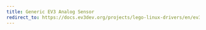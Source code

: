 ```yaml
---
title: Generic EV3 Analog Sensor
redirect_to: https://docs.ev3dev.org/projects/lego-linux-drivers/en/ev3dev-jessie/sensor_data.html#ev3-analog-XX
---
```

